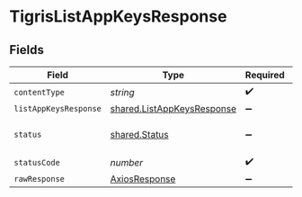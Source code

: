 # TigrisListAppKeysResponse


## Fields

| Field                                                                    | Type                                                                     | Required                                                                 | Description                                                              |
| ------------------------------------------------------------------------ | ------------------------------------------------------------------------ | ------------------------------------------------------------------------ | ------------------------------------------------------------------------ |
| `contentType`                                                            | *string*                                                                 | :heavy_check_mark:                                                       | N/A                                                                      |
| `listAppKeysResponse`                                                    | [shared.ListAppKeysResponse](../../models/shared/listappkeysresponse.md) | :heavy_minus_sign:                                                       | OK                                                                       |
| `status`                                                                 | [shared.Status](../../models/shared/status.md)                           | :heavy_minus_sign:                                                       | Default error response                                                   |
| `statusCode`                                                             | *number*                                                                 | :heavy_check_mark:                                                       | N/A                                                                      |
| `rawResponse`                                                            | [AxiosResponse](https://axios-http.com/docs/res_schema)                  | :heavy_minus_sign:                                                       | N/A                                                                      |